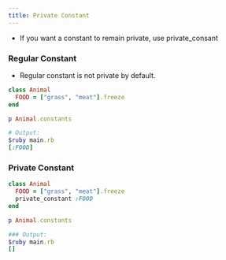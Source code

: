 ```yaml
---
title: Private Constant
---
```


- If you want a constant to remain private, use private_consant

### Regular Constant
- Regular constant is not private by default.

```rb
class Animal
  FOOD = ["grass", "meat"].freeze
end

p Animal.constants

# Output:
$ruby main.rb
[:FOOD]
```

### Private Constant

```rb
class Animal
  FOOD = ["grass", "meat"].freeze
  private_constant :FOOD
end

p Animal.constants

### Output:
$ruby main.rb
[]
```
